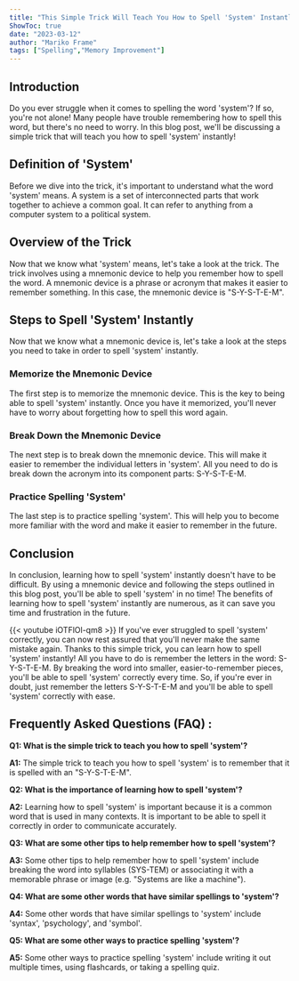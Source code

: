 ```yaml
---
title: "This Simple Trick Will Teach You How to Spell 'System' Instantly!"
ShowToc: true 
date: "2023-03-12"
author: "Mariko Frame" 
tags: ["Spelling","Memory Improvement"]
---
```

## Introduction
Do you ever struggle when it comes to spelling the word 'system'? If so, you're not alone! Many people have trouble remembering how to spell this word, but there's no need to worry. In this blog post, we'll be discussing a simple trick that will teach you how to spell 'system' instantly!

## Definition of 'System'
Before we dive into the trick, it's important to understand what the word 'system' means. A system is a set of interconnected parts that work together to achieve a common goal. It can refer to anything from a computer system to a political system.

## Overview of the Trick
Now that we know what 'system' means, let's take a look at the trick. The trick involves using a mnemonic device to help you remember how to spell the word. A mnemonic device is a phrase or acronym that makes it easier to remember something. In this case, the mnemonic device is "S-Y-S-T-E-M".

## Steps to Spell 'System' Instantly
Now that we know what a mnemonic device is, let's take a look at the steps you need to take in order to spell 'system' instantly.

### Memorize the Mnemonic Device
The first step is to memorize the mnemonic device. This is the key to being able to spell 'system' instantly. Once you have it memorized, you'll never have to worry about forgetting how to spell this word again.

### Break Down the Mnemonic Device
The next step is to break down the mnemonic device. This will make it easier to remember the individual letters in 'system'. All you need to do is break down the acronym into its component parts: S-Y-S-T-E-M.

### Practice Spelling 'System'
The last step is to practice spelling 'system'. This will help you to become more familiar with the word and make it easier to remember in the future.

## Conclusion
In conclusion, learning how to spell 'system' instantly doesn't have to be difficult. By using a mnemonic device and following the steps outlined in this blog post, you'll be able to spell 'system' in no time! The benefits of learning how to spell 'system' instantly are numerous, as it can save you time and frustration in the future.

{{< youtube iOTFlOl-qm8 >}} 
If you've ever struggled to spell 'system' correctly, you can now rest assured that you'll never make the same mistake again. Thanks to this simple trick, you can learn how to spell 'system' instantly! All you have to do is remember the letters in the word: S-Y-S-T-E-M. By breaking the word into smaller, easier-to-remember pieces, you'll be able to spell 'system' correctly every time. So, if you're ever in doubt, just remember the letters S-Y-S-T-E-M and you'll be able to spell 'system' correctly with ease.

## Frequently Asked Questions (FAQ) :
**Q1: What is the simple trick to teach you how to spell 'system'?**

**A1:** The simple trick to teach you how to spell 'system' is to remember that it is spelled with an "S-Y-S-T-E-M". 

**Q2: What is the importance of learning how to spell 'system'?**

**A2:** Learning how to spell 'system' is important because it is a common word that is used in many contexts. It is important to be able to spell it correctly in order to communicate accurately. 

**Q3: What are some other tips to help remember how to spell 'system'?**

**A3:** Some other tips to help remember how to spell 'system' include breaking the word into syllables (SYS-TEM) or associating it with a memorable phrase or image (e.g. "Systems are like a machine"). 

**Q4: What are some other words that have similar spellings to 'system'?**

**A4:** Some other words that have similar spellings to 'system' include 'syntax', 'psychology', and 'symbol'. 

**Q5: What are some other ways to practice spelling 'system'?**

**A5:** Some other ways to practice spelling 'system' include writing it out multiple times, using flashcards, or taking a spelling quiz.





